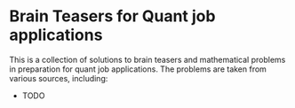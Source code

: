 # Brain Teasers for Quant job applications

This is a collection of solutions to brain teasers and mathematical problems in preparation for quant job applications.
The problems are taken from various sources, including:
* TODO


